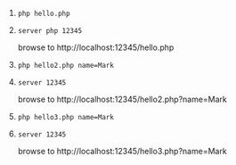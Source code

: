 1. `php hello.php`

1. `server php 12345`

    browse to http://localhost:12345/hello.php

1.  `php hello2.php name=Mark`

1.  `server 12345`

    browse to http://localhost:12345/hello2.php?name=Mark

1.  `php hello3.php name=Mark`

1.  `server 12345`

    browse to http://localhost:12345/hello3.php?name=Mark
